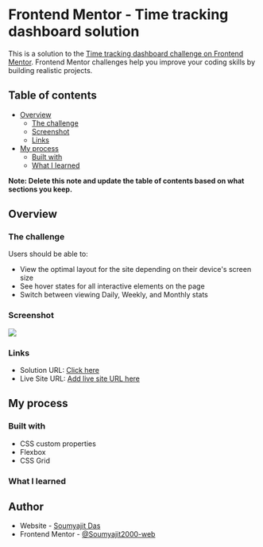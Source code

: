 # Frontend Mentor - Time tracking dashboard solution

This is a solution to the [Time tracking dashboard challenge on Frontend Mentor](https://www.frontendmentor.io/challenges/time-tracking-dashboard-UIQ7167Jw). Frontend Mentor challenges help you improve your coding skills by building realistic projects. 

## Table of contents

- [Overview](#overview)
  - [The challenge](#the-challenge)
  - [Screenshot](#screenshot)
  - [Links](#links)
- [My process](#my-process)
  - [Built with](#built-with)
  - [What I learned](#what-i-learned)

**Note: Delete this note and update the table of contents based on what sections you keep.**

## Overview

### The challenge

Users should be able to:

- View the optimal layout for the site depending on their device's screen size
- See hover states for all interactive elements on the page
- Switch between viewing Daily, Weekly, and Monthly stats

### Screenshot

![](./screenshot.jpg)


### Links

- Solution URL: [Click here](https://soumyajit2000-web.github.io/frontendmentorchallenges/time-tracking-dashboard-main/index.html)
- Live Site URL: [Add live site URL here](https://your-live-site-url.com)

## My process

### Built with

- CSS custom properties
- Flexbox
- CSS Grid


### What I learned



## Author

- Website - [Soumyajit Das]()
- Frontend Mentor - [@Soumyajit2000-web](https://www.frontendmentor.io/profile/Soumyajit2000-web)


